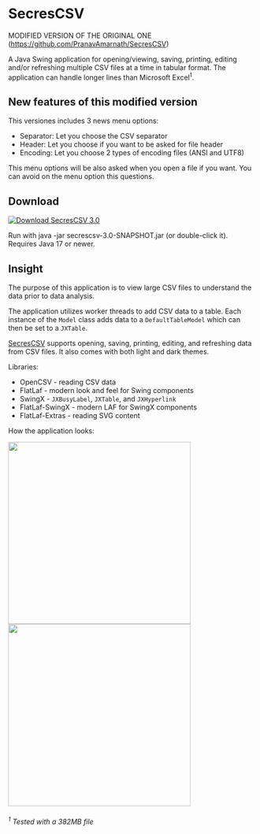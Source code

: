 # SecresCSV

MODIFIED VERSION OF THE ORIGINAL ONE (https://github.com/PranavAmarnath/SecresCSV) 

A Java Swing application for opening/viewing, saving, printing, editing and/or refreshing multiple CSV files at a time in tabular format.
The application can handle longer lines than Microsoft Excel<sup>1</sup>.

## New features of this modified version

This versiones includes 3 news menu options:
* Separator: Let you choose the CSV separator
* Header: Let you choose if you want to be asked for file header
* Encoding: Let you choose 2 types of encoding files (ANSI and UTF8)

This menu options will be also asked when you open a file if you want. You can avoid on the menu option this questions.

## Download
<a href="https://github.com/PranavAmarnath/SecresCSV/releases/download/v3.0/secrescsv-3.0-SNAPSHOT.jar">
    <img src="https://img.shields.io/badge/SecresCSV-3.0-blue" alt="Download SecresCSV 3.0" />
</a>
<p>
Run with java -jar secrescsv-3.0-SNAPSHOT.jar (or double-click it). Requires Java 17 or newer.

## Insight
The purpose of this application is to view large CSV files to understand the data prior to data analysis.<p>
  
The application utilizes worker threads to add CSV data to a table. Each instance of the `Model` class adds data to a `DefaultTableModel` which can then be set to a `JXTable`.

[SecresCSV](https://github.com/PranavAmarnath/SecresCSV) supports opening, saving, printing, editing, and refreshing data from CSV files. It also comes with both light and dark themes.

Libraries:
* OpenCSV - reading CSV data
* FlatLaf - modern look and feel for Swing components
* SwingX - `JXBusyLabel`, `JXTable`, and `JXHyperlink`
* FlatLaf-SwingX - modern LAF for SwingX components
* FlatLaf-Extras - reading SVG content

How the application looks:
<p align="left">
      <img src="https://user-images.githubusercontent.com/64337291/173295138-797786be-f705-4637-9a46-861c2faf74d7.png" width="370" />
      <img src="https://user-images.githubusercontent.com/64337291/173429621-5fc88ee7-9408-4b09-9adf-d7ec3fbaa14c.png" width="370" /> 
</p>

###### <sup>1</sup>  Tested with a 382MB file
